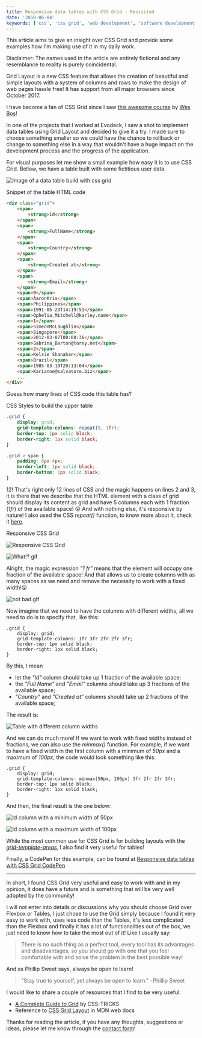 ```yaml
---
title: Responsive data tables with CSS Grid - Revisited
date: '2018-06-04'
keywords: ['css', 'css grid', 'web development', 'software development', 'responsive', 'data tables', 'tables']
---
```


This article aims to give an insight over CSS Grid and provide some examples how I'm making use of it in my daily work.

Disclaimer: The names used in the article are entirely fictional and any resemblance to reality is purely coincidental.

Grid Layout is a new CSS feature that allows the creation of beautiful and simple layouts with a system of columns and rows to make the design of web pages hassle free! It has support from all major browsers since October 2017.

I have become a fan of CSS Grid since I saw [this awesome course](https://cssgrid.io/) by [Wes Bos](https://wesbos.com/)!

In one of the projects that I worked at Evodeck, I saw a shot to implement data tables using Grid Layout and decided to give it a try. I made sure to choose something smaller so we could have the chance to rollback or change to something else in a way that wouldn't have a huge impact on the development process and the progress of the application.

For visual purposes let me show a small example how easy it is to use CSS Grid. Bellow, we have a table built with some fictitious user data.

![Image of a data table build with css grid](./css-grid-data-table.png)

Snippet of the table HTML code

```html
<div class="grid">
    <span>
        <strong>Id</strong>
    </span>
    <span>
        <strong>FullName</strong>
    </span>
    <span>
        <strong>Country</strong>
    </span>
    <span>
        <strong>Created at</strong>
    </span>
    <span>
        <strong>Email</strong>
    </span>
    <span>0</span>
    <span>AaronKris</span>
    <span>Philippines</span>
    <span>1991-05-23T14:19:51</span>
    <span>Ophelia_Mitchell@karley.name</span>
    <span>1</span>
    <span>SimeonMcLaughlin</span>
    <span>Singapore</span>
    <span>2012-03-07T00:08:36</span>
    <span>Sabrina_Barton@torey.net</span>
    <span>2</span>
    <span>Kelsie Shanahan</span>
    <span>Brazil</span>
    <span>1985-03-10T20:13:04</span>
    <span>Karianne@salvatore.biz</span>
    ...
</div>
```

Guess how many lines of CSS code this table has?

CSS Styles to build the upper table

```css
.grid {
    display: grid;
    grid-template-columns: repeat(5, 1fr);
    border-top: 1px solid black;
    border-right: 1px solid black;
}

.grid > span {
    padding: 8px 4px;
    border-left: 1px solid black;
    border-bottom: 1px solid black;
}
```

12! That's right only 12 lines of CSS and the magic happens on lines 2 and 3, it is there that we describe that the HTML element with a class of grid should display its content as grid and have 5 columns each with 1 fraction (_1fr_) of the available space! 😲 And with nothing else, it's responsive by nature! I also used the CSS _repeat()_ function, to know more about it, check it [here](https://developer.mozilla.org/en-US/docs/Web/CSS/repeat).

Responsive CSS Grid

![Responsive CSS Grid](./responsive-css-grid.gif)

![What!? gif](./what.gif)

Alright, the magic expression _"1 fr"_ means that the element will occupy one fraction of the available space! And that allows us to create columns with as many spaces as we need and remove the necessity to work with a fixed width!😮

![not bad gif](./not-bad.gif)

Now imagine that we need to have the columns with different widths, all we need to do is to specify that, like this:

```css{3}
.grid {
    display: grid;
    grid-template-columns: 1fr 3fr 2fr 2fr 3fr;
    border-top: 1px solid black;
    border-right: 1px solid black;
}
```

By this, I mean

-   let the _"Id"_ column should take up 1 fraction of the available space;
-   the _"Full Name"_ and _"Email"_ columns should take up 3 fractions of the available space;
-   _"Country"_ and _"Created at"_ columns should take up 2 fractions of the available space;

The result is:

![Table with different column widths](./table-with-different-column-widths.png)

And we can do much more! If we want to work with fixed widths instead of fractions, we can also use the _minmax()_ function. For example, if we want to have a fixed width in the first column with a minimum of _50px_ and a maximum of _100px_, the code would look something like this:

```css{3}
.grid {
    display: grid;
    grid-template-columns: minmax(50px, 100px) 3fr 2fr 2fr 3fr;
    border-top: 1px solid black;
    border-right: 1px solid black;
}
```

And then, the final result is the one below:

![Id column with a minimum width of 50px](./id-column-with-a-minimum-width-of-50px.png)

![Id column with a maximum width of 100px](./id-column-with-a-maximum-width-of-100px.png)

While the most common use for CSS Grid is for building layouts with the [_grid-template-areas_](https://developer.mozilla.org/en-US/docs/Web/CSS/grid-template-areas), I also find it very useful for tables!

Finally, a CodePen for this example, can be found at [Responsive data tables with CSS Grid CodePen](https://codepen.io/danisal/pen/JQLOaG)

---

In short, I found CSS Grid very useful and easy to work with and in my opinion, it does have a future and is something that will be very well adopted by the community!

I will not enter into details or discussions why you should choose Grid over Flexbox or Tables, I just chose to use the Grid simply because I found it very easy to work with, uses less code than the Tables, it's less complicated than the Flexbox and finally it has a lot of functionalities out of the box, we just need to know how to take the most out of it! Like I usually say:

> There is no such thing as a perfect tool, every tool has its advantages and disadvantages, so you should go with one that you feel comfortable with and solve the problem in the best possible way!

And as Phillip Sweet says, always be open to learn!

> "Stay true to yourself, yet always be open to learn."
> - Phillip Sweet

I would like to share a couple of resources that I find to be very useful:

-   [A Complete Guide to Grid](https://css-tricks.com/snippets/css/complete-guide-grid/) by CSS-TRICKS
-   Reference to [CSS Grid Layout](https://developer.mozilla.org/en-US/docs/Web/CSS/CSS_Grid_Layout) in MDN web docs

Thanks for reading the article, if you have any thoughts, suggestions or ideas, please let me know through the [contact form](/contact)!
